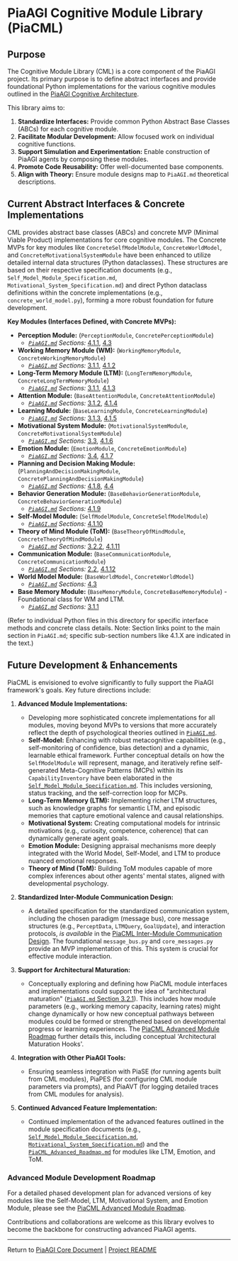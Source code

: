 <!-- PiaAGI AGI Research Framework Document -->
# PiaAGI Cognitive Module Library (PiaCML)

## Purpose

The Cognitive Module Library (CML) is a core component of the PiaAGI project. Its primary purpose is to define abstract interfaces and provide foundational Python implementations for the various cognitive modules outlined in the [PiaAGI Cognitive Architecture](../../PiaAGI.md#4-the-piaagi-cognitive-architecture).

This library aims to:
1.  **Standardize Interfaces:** Provide common Python Abstract Base Classes (ABCs) for each cognitive module.
2.  **Facilitate Modular Development:** Allow focused work on individual cognitive functions.
3.  **Support Simulation and Experimentation:** Enable construction of PiaAGI agents by composing these modules.
4.  **Promote Code Reusability:** Offer well-documented base components.
5.  **Align with Theory:** Ensure module designs map to `PiaAGI.md` theoretical descriptions.

## Current Abstract Interfaces & Concrete Implementations

CML provides abstract base classes (ABCs) and concrete MVP (Minimal Viable Product) implementations for core cognitive modules. The Concrete MVPs for key modules like `ConcreteSelfModelModule`, `ConcreteWorldModel`, and `ConcreteMotivationalSystemModule` have been enhanced to utilize detailed internal data structures (Python dataclasses). These structures are based on their respective specification documents (e.g., `Self_Model_Module_Specification.md`, `Motivational_System_Specification.md`) and direct Python dataclass definitions within the concrete implementations (e.g., `concrete_world_model.py`), forming a more robust foundation for future development.

**Key Modules (Interfaces Defined, with Concrete MVPs):**
*   **Perception Module:** (`PerceptionModule`, `ConcretePerceptionModule`)
    *   *[`PiaAGI.md`](../../PiaAGI.md) Sections:* [4.1.1](../../PiaAGI.md#41-core-modules-and-their-interactions), [4.3](../../PiaAGI.md#43-perception-and-world-modeling-conceptual)
*   **Working Memory Module (WM):** (`WorkingMemoryModule`, `ConcreteWorkingMemoryModule`)
    *   *[`PiaAGI.md`](../../PiaAGI.md) Sections:* [3.1.1](../../PiaAGI.md#311-memory-systems-ltm-wm-sensory-memory-and-their-agi-relevance), [4.1.2](../../PiaAGI.md#41-core-modules-and-their-interactions)
*   **Long-Term Memory Module (LTM):** (`LongTermMemoryModule`, `ConcreteLongTermMemoryModule`)
    *   *[`PiaAGI.md`](../../PiaAGI.md) Sections:* [3.1.1](../../PiaAGI.md#311-memory-systems-ltm-wm-sensory-memory-and-their-agi-relevance), [4.1.3](../../PiaAGI.md#41-core-modules-and-their-interactions)
*   **Attention Module:** (`BaseAttentionModule`, `ConcreteAttentionModule`)
    *   *[`PiaAGI.md`](../../PiaAGI.md) Sections:* [3.1.2](../../PiaAGI.md#312-attention-and-cognitive-control-central-executive-functions), [4.1.4](../../PiaAGI.md#41-core-modules-and-their-interactions)
*   **Learning Module:** (`BaseLearningModule`, `ConcreteLearningModule`)
    *   *[`PiaAGI.md`](../../PiaAGI.md) Sections:* [3.1.3](../../PiaAGI.md#313-learning-theories-and-mechanisms-for-agi), [4.1.5](../../PiaAGI.md#41-core-modules-and-their-interactions)
*   **Motivational System Module:** (`MotivationalSystemModule`, `ConcreteMotivationalSystemModule`)
    *   *[`PiaAGI.md`](../../PiaAGI.md) Sections:* [3.3](../../PiaAGI.md#33-motivational-systems-and-intrinsic-goals), [4.1.6](../../PiaAGI.md#41-core-modules-and-their-interactions)
*   **Emotion Module:** (`EmotionModule`, `ConcreteEmotionModule`)
    *   *[`PiaAGI.md`](../../PiaAGI.md) Sections:* [3.4](../../PiaAGI.md#34-computational-models-of-emotion), [4.1.7](../../PiaAGI.md#41-core-modules-and-their-interactions)
*   **Planning and Decision Making Module:** (`PlanningAndDecisionMakingModule`, `ConcretePlanningAndDecisionMakingModule`)
    *   *[`PiaAGI.md`](../../PiaAGI.md) Sections:* [4.1.8](../../PiaAGI.md#41-core-modules-and-their-interactions), [4.4](../../PiaAGI.md#44-action-selection-and-execution)
*   **Behavior Generation Module:** (`BaseBehaviorGenerationModule`, `ConcreteBehaviorGenerationModule`)
    *   *[`PiaAGI.md`](../../PiaAGI.md) Sections:* [4.1.9](../../PiaAGI.md#41-core-modules-and-their-interactions)
*   **Self-Model Module:** (`SelfModelModule`, `ConcreteSelfModelModule`)
    *   *[`PiaAGI.md`](../../PiaAGI.md) Sections:* [4.1.10](../../PiaAGI.md#41-core-modules-and-their-interactions)
*   **Theory of Mind Module (ToM):** (`BaseTheoryOfMindModule`, `ConcreteTheoryOfMindModule`)
    *   *[`PiaAGI.md`](../../PiaAGI.md) Sections:* [3.2.2](../../PiaAGI.md#322-theory-of-mind-tom-for-socially-aware-agi), [4.1.11](../../PiaAGI.md#41-core-modules-and-their-interactions)
*   **Communication Module:** (`BaseCommunicationModule`, `ConcreteCommunicationModule`)
    *   *[`PiaAGI.md`](../../PiaAGI.md) Sections:* [2.2](../../PiaAGI.md#22-communication-theory-for-agi-level-interaction), [4.1.12](../../PiaAGI.md#41-core-modules-and-their-interactions)
*   **World Model Module:** (`BaseWorldModel`, `ConcreteWorldModel`)
    *   *[`PiaAGI.md`](../../PiaAGI.md) Sections:* [4.3](../../PiaAGI.md#43-perception-and-world-modeling-conceptual)
*   **Base Memory Module:** (`BaseMemoryModule`, `ConcreteBaseMemoryModule`) - Foundational class for WM and LTM.
    *   *[`PiaAGI.md`](../../PiaAGI.md) Sections:* [3.1.1](../../PiaAGI.md#311-memory-systems-ltm-wm-sensory-memory-and-their-agi-relevance)

(Refer to individual Python files in this directory for specific interface methods and concrete class details. Note: Section links point to the main section in `PiaAGI.md`; specific sub-section numbers like 4.1.X are indicated in the text.)

## Future Development & Enhancements

PiaCML is envisioned to evolve significantly to fully support the PiaAGI framework's goals. Key future directions include:

1.  **Advanced Module Implementations:**
    *   Developing more sophisticated concrete implementations for all modules, moving beyond MVPs to versions that more accurately reflect the depth of psychological theories outlined in [`PiaAGI.md`](../../PiaAGI.md).
    *   **Self-Model:** Enhancing with robust metacognitive capabilities (e.g., self-monitoring of confidence, bias detection) and a dynamic, learnable ethical framework. Further conceptual details on how the `SelfModelModule` will represent, manage, and iteratively refine self-generated Meta-Cognitive Patterns (MCPs) within its `CapabilityInventory` have been elaborated in the [`Self_Model_Module_Specification.md`](./Self_Model_Module_Specification.md). This includes versioning, status tracking, and the self-correction loop for MCPs.
    *   **Long-Term Memory (LTM):** Implementing richer LTM structures, such as knowledge graphs for semantic LTM, and episodic memories that capture emotional valence and causal relationships.
    *   **Motivational System:** Creating computational models for intrinsic motivations (e.g., curiosity, competence, coherence) that can dynamically generate agent goals.
    *   **Emotion Module:** Designing appraisal mechanisms more deeply integrated with the World Model, Self-Model, and LTM to produce nuanced emotional responses.
    *   **Theory of Mind (ToM):** Building ToM modules capable of more complex inferences about other agents' mental states, aligned with developmental psychology.

2.  **Standardized Inter-Module Communication Design:**
    *   A detailed specification for the standardized communication system, including the chosen paradigm (message bus), core message structures (e.g., `PerceptData`, `LTMQuery`, `GoalUpdate`), and interaction protocols, *is available* in the [PiaCML Inter-Module Communication Design](./PiaCML_InterModule_Communication.md). The foundational `message_bus.py` and `core_messages.py` provide an MVP implementation of this. This system is crucial for effective module interaction.

3.  **Support for Architectural Maturation:**
    *   Conceptually exploring and defining how PiaCML module interfaces and implementations could support the idea of "architectural maturation" ([`PiaAGI.md` Section 3.2.1](../../PiaAGI.md#321-stages-of-cognitive-development-and-architectural-maturation)). This includes how module parameters (e.g., working memory capacity, learning rates) might change dynamically or how new conceptual pathways between modules could be formed or strengthened based on developmental progress or learning experiences. The [PiaCML Advanced Module Roadmap](./PiaCML_Advanced_Roadmap.md) further details this, including conceptual 'Architectural Maturation Hooks'.

4.  **Integration with Other PiaAGI Tools:**
    *   Ensuring seamless integration with PiaSE (for running agents built from CML modules), PiaPES (for configuring CML module parameters via prompts), and PiaAVT (for logging detailed traces from CML modules for analysis).

5.  **Continued Advanced Feature Implementation:**
    *   Continued implementation of the advanced features outlined in the module specification documents (e.g., [`Self_Model_Module_Specification.md`](./Self_Model_Module_Specification.md), [`Motivational_System_Specification.md`](./Motivational_System_Specification.md)) and the [`PiaCML_Advanced_Roadmap.md`](./PiaCML_Advanced_Roadmap.md) for modules like LTM, Emotion, and ToM.

### Advanced Module Development Roadmap

For a detailed phased development plan for advanced versions of key modules like the Self-Model, LTM, Motivational System, and Emotion Module, please see the [PiaCML Advanced Module Roadmap](./PiaCML_Advanced_Roadmap.md).

Contributions and collaborations are welcome as this library evolves to become the backbone for constructing advanced PiaAGI agents.

---
Return to [PiaAGI Core Document](../../PiaAGI.md) | [Project README](../../README.md)
```
